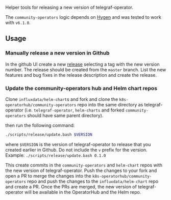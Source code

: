 Helper tools for releasing a new version of telegraf-operator.

The `community-operators` logic depends on [Hygen](https://www.hygen.io/) and was tested to work with `v6.1.0`.

## Usage

### Manually release a new version in Github

In the github UI create a new [release](https://github.com/influxdata/telegraf-operator/releases) selecting a tag with the new version number. 
The release should be created from the `master` branch. List the new features and bug fixes in the release description and 
create the release.

### Update the community-operators hub and Helm chart repos

Clone `influxdata/helm-chart`s and fork and clone the `k8s-operatorhub/community-operators` repo into the same directory as telegraf-operator (i.e. `telegraf-operator`, `helm-charts` and forked `community-operators` should have same parent directory).

then run the following command:

```bash
./scripts/release/update.bash $VERSION
```
where `$VERSION` is the version of telegraf-operator to release that you created earlier in Github. Do not include the `v` prefix for the version.
Example: `./scripts/release/update.bash 0.1.0`

This create commits in the `community-operators` and `helm-chart` repos with the new version of telegraf-operator.
Push the changes to your fork and open a PR to merge the changes into the `k8s-operatorhub/community-operators` repo and
push the changes to the `influxdata/helm-chart` repo and create a PR. Once the PRs are merged, the new version of telegraf-operator
will be available in the OperatorHub and the Helm repo.